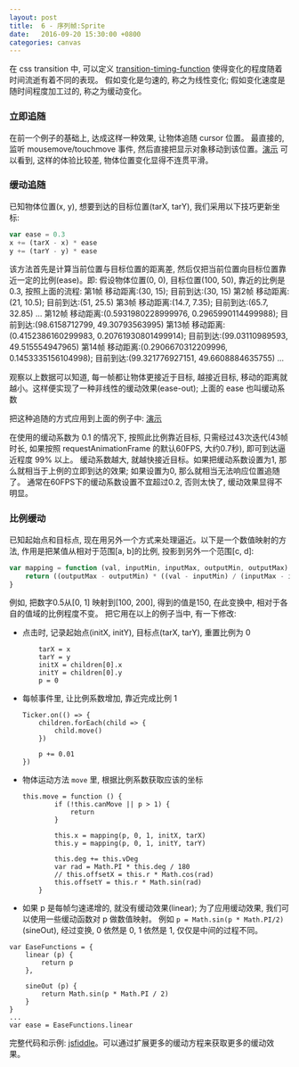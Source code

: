 ```yaml
---
layout: post
title:  6 - 序列帧:Sprite
date:   2016-09-20 15:30:00 +0800
categories: canvas
---
```


在 css transition 中, 可以定义 [transition-timing-function](https://developer.mozilla.org/en-US/docs/Web/CSS/transition-timing-function) 使得变化的程度随着时间流逝有着不同的表现。
假如变化是匀速的, 称之为线性变化; 假如变化速度是随时间程度加工过的, 称之为缓动变化。

### 立即追随

在前一个例子的基础上, 达成这样一种效果, 让物体追随 cursor 位置。
最直接的, 监听 mousemove/touchmove 事件, 然后直接把显示对象移动到该位置。[演示](https://jsfiddle.net/aprilandjan/e4g9og1w/)
可以看到, 这样的体验比较差, 物体位置变化显得不连贯平滑。

### 缓动追随

已知物体位置(x, y), 想要到达的目标位置(tarX, tarY), 我们采用以下技巧更新坐标:
 
```javascript
var ease = 0.3
x += (tarX - x) * ease
y += (tarY - y) * ease
```

该方法首先是计算当前位置与目标位置的距离差, 然后仅把当前位置向目标位置靠近一定的比例(ease)。即:
假设物体位置(0, 0), 目标位置(100, 50), 靠近的比例是 0.3, 按照上面的流程:
第1帧 移动距离:(30, 15); 目前到达:(30, 15)
第2帧 移动距离:(21, 10.5); 目前到达:(51, 25.5)
第3帧 移动距离:(14.7, 7.35); 目前到达:(65.7, 32.85)
...
第12帧 移动距离:(0.5931980228999976, 0.2965990114499988); 目前到达:(98.6158712799, 49.30793563995)
第13帧 移动距离:(0.4152386160299983, 0.20761930801499914); 目前到达:(99.03110989593, 49.515554947965)
第14帧 移动距离:(0.2906670312209996, 0.1453335156104998); 目前到达:(99.321776927151, 49.6608884635755)
...

观察以上数据可以知道, 每一帧都让物体更接近于目标, 越接近目标, 移动的距离就越小。这样便实现了一种非线性的缓动效果(ease-out); 上面的 ease 也叫缓动系数

把这种追随的方式应用到上面的例子中: [演示](https://jsfiddle.net/aprilandjan/aemdc1dh/)

在使用的缓动系数为 0.1 的情况下, 按照此比例靠近目标, 只需经过43次迭代(43帧时长, 如果按照 requestAnimationFrame 的默认60FPS, 大约0.7秒), 即可到达逼近程度 99% 以上。
缓动系数越大, 就越快接近目标。如果把缓动系数设置为1, 那么就相当于上例的立即到达的效果; 如果设置为0, 那么就相当无法响应位置追随了。
通常在60FPS下的缓动系数设置不宜超过0.2, 否则太快了, 缓动效果显得不明显。

### 比例缓动

已知起始点和目标点, 现在用另外一个方式来处理逼近。以下是一个数值映射的方法, 作用是把某值从相对于范围[a, b]的比例, 投影到另外一个范围[c, d]:

```javascript
var mapping = function (val, inputMin, inputMax, outputMin, outputMax) {
    return ((outputMax - outputMin) * ((val - inputMin) / (inputMax - inputMin))) + outputMin
}
```

例如, 把数字0.5从[0, 1] 映射到[100, 200], 得到的值是150, 在此变换中, 相对于各自的值域的比例程度不变。
把它用在以上的例子当中, 有一下修改:

- 点击时, 记录起始点(initX, initY), 目标点(tarX, tarY), 重置比例为 0
    
    ```
        tarX = x
        tarY = y
        initX = children[0].x
        initY = children[0].y
        p = 0
    ```

- 每帧事件里, 让比例系数增加, 靠近完成比例 1 

    ```
    Ticker.on(() => {
        children.forEach(child => {
            child.move()
        })
    
        p += 0.01
    })
    ```

- 物体运动方法 `move` 里, 根据比例系数获取应该的坐标

    ```
    this.move = function () {
            if (!this.canMove || p > 1) {
                return
            }
    
            this.x = mapping(p, 0, 1, initX, tarX)
            this.y = mapping(p, 0, 1, initY, tarY)
    
            this.deg += this.vDeg
            var rad = Math.PI * this.deg / 180
            // this.offsetX = this.r * Math.cos(rad)
            this.offsetY = this.r * Math.sin(rad)
        }
    ```

- 如果 p 是每帧匀速递增的, 就没有缓动效果(linear); 为了应用缓动效果, 我们可以使用一些缓动函数对 p 做数值映射。
例如 `p = Math.sin(p * Math.PI/2)`(sineOut), 经过变换, 0 依然是 0, 1 依然是 1, 仅仅是中间的过程不同。

```
var EaseFunctions = {
    linear (p) {
        return p
    },

    sineOut (p) {
        return Math.sin(p * Math.PI / 2)
    }
}
...
var ease = EaseFunctions.linear
```

完整代码和示例: [jsfiddle](https://jsfiddle.net/aprilandjan/6x827dne/)。可以通过扩展更多的缓动方程来获取更多的缓动效果。